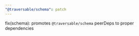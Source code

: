 ```yaml
---
"@traversable/schema": patch
---
```


fix(schema): promotes `@traversable/schema` peerDeps to proper dependencies
